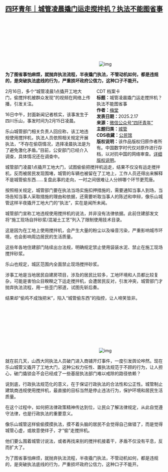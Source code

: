 <!--1739809995000-->
[四环青年｜城管凌晨撬门运走搅拌机？执法不能图省事](https://chinadigitaltimes.net/chinese/715926.html)
------

<p><img decoding="async" src="data:image/svg+xml,%3Csvg%20xmlns='http://www.w3.org/2000/svg'%20viewBox='0%200%200%200'%3E%3C/svg%3E" alt="img" data-lazy-src="https://chinadigitaltimes.net/chinese/files/2025/02/post-715926-67b3640123b4f.png"><noscript><img decoding="async" src="https://chinadigitaltimes.net/chinese/files/2025/02/post-715926-67b3640123b4f.png" alt="img"></noscript></p><p><strong>为了图省事怕麻烦，就抛弃执法流程，半夜撬门执法，不管动机如何，都是违规的，是突破执法底线的行为，严重损坏政府公信力，这种口子不能开。</strong></p><div style="width:42%;float:right;padding-left:20px;"><div class="su-spoiler su-spoiler-style-fancy su-spoiler-icon-chevron-circle" data-scroll-offset="0" data-anchor-in-url="no"><div class="su-spoiler-title" tabindex="0" role="button"><span class="su-spoiler-icon"></span>CDT 档案卡</div><div class="su-spoiler-content su-u-clearfix su-u-trim"><strong>标题：</strong>城管凌晨撬门运走搅拌机？执法不能图省事<br><strong>作者：</strong><a href="https://chinadigitaltimes.net/space/四环青年" target="_blank">梅堂</a><br><strong>发表日期：</strong>2025.2.17<br><strong>来源：</strong><a href="https://web.archive.org/web/https://mp.weixin.qq.com/s/q0PrYljpPM1Hgt-KL2v2gg" target="_blank">微信公众号“四环青年”</a><br><strong>主题归类：</strong><a href="https://chinadigitaltimes.net/space/城管" target="_blank">城管</a><br><strong>CDS收藏：</strong><a href="https://chinadigitaltimes.net/space/%E5%85%AC%E6%B0%91%E9%A6%86" target="_blank" rel="noopener">公民馆</a><br><strong>版权说明：</strong>该作品版权归原作者所有。中国数字时代仅对原作进行存档，以对抗中国的网络审查。<a href="https://chinadigitaltimes.net/chinese/copyright">详细版权说明</a>。</div></div></div><p>2月16日，多个“城管凌晨1点撬开工地大门，偷搅拌机被群众发现”的视频在网络上传播，引发关注。</p><p>16日中午，封面新闻记者核实，该事发生于四川乐山，事发时间为2月15日凌晨。</p><p>乐山城管部门相关负责人回应称，该工地违规使用搅拌机，执法人员依照相关规定开展执法，“不存在偷窃情况，选择凌晨执法是为了避免激化矛盾。”目前，公安部门已经介入调查，具体情况还在调查中。</p><p>城管部门凌晨1点撬开工地大门，试图偷偷把搅拌机运走，结果不仅没有运走搅拌机，反而被居民发现围堵，城管的车辆也被留在了工地上，工作人员还得出来解释不是城管偷东西……复盘此事的走向，一时之间很难让人分辨哪个环节更荒唐。</p><p>按照相关规定，城管部门要在执法当场实施扣押措施的，需要通知当事人到场，当场告知当事人采取措施的理由和依据，还需要听取当事人的陈述和申辩，像乐山城管这样半夜撬开工地大门的“执法”，实在是闻所未闻。</p><p>城管部门宣称工地违规使用搅拌机的说法，并非没有法律依据。此前住建部发文将“施工现场自拌砂浆/混凝土工艺”列入了限制使用技术目录。</p><p>这是因为在工地上使用搅拌机，会产生大量的粉尘以及噪音污染，严重影响城市环境，也会影响周边居民的生活质量。</p><p>这些年各地住建部门陆续出台法规，明确规定禁止使用袋装水泥、禁止在施工现场搅拌砂浆。</p><p>乐山也规定，城区范围内全面禁止现场搅拌砂浆。</p><p>涉事工地是当地居民自建房项目，涉及的居民比较多，工地环境和人员都比较复杂，可能是害怕众目睽睽之下运走搅拌机，会遭居民反对，引发冲突，城管部门才抛弃执法流程，用一些歪门邪道，试图先斩后奏。</p><p>结果却“偷鸡不成蚀把米”，陷入“城管偷东西”的指控，让人啼笑皆非。</p><p><img decoding="async" src="data:image/svg+xml,%3Csvg%20xmlns='http://www.w3.org/2000/svg'%20viewBox='0%200%200%200'%3E%3C/svg%3E" alt="img" data-lazy-src="https://chinadigitaltimes.net/chinese/files/2025/02/post-715926-67b364018b2ea.png"><noscript><img decoding="async" src="https://chinadigitaltimes.net/chinese/files/2025/02/post-715926-67b364018b2ea.png" alt="img"></noscript></p><p>就在前几天，山西大同执法人员破门进入商铺开灯事件，一度引发舆论哗然。现在乐山城管又撬开了工地大门，这种公权力任性、置执法规范于不顾的行为，让人担心，破门撬锁会不会已经成了一些基层执法部门难以戒除的路径依赖？</p><p>说到底，行政执法规范化的意义，在于保证行政执法的合法性和公正性。城管制止建筑商违规使用搅拌机，最直接的目标当然是停止违法行为，保护环境和居民生活质量。</p><p>在这个过程中，如何把法律政策精神传达到位，让民众了解法律规定，从此自觉遵守法律，也是行政执法的重要意义。</p><p>像乐山城管这样偷偷摸摸执法，摸不着头脑的居民不会觉得自己做错了，而是觉得城管心虚，或故意使绊子，才“偷”走搅拌机。</p><p>他们要么围着城管讨说法，或者再找来别的搅拌机接着干，矛盾不仅没有平息，反而扩大了。</p><p>为了图省事怕麻烦，就抛弃执法流程，半夜撬门执法，不管动机如何，都是违规的，是突破执法底线的行为，严重损坏政府公信力，这种口子不能开。</p><div class="addtoany_share_save_container addtoany_content addtoany_content_bottom"><div class="a2a_kit a2a_kit_size_32 addtoany_list" data-a2a-url="https://chinadigitaltimes.net/chinese/715926.html" data-a2a-title="四环青年｜城管凌晨撬门运走搅拌机？执法不能图省事"><a class="a2a_button_facebook" href="https://www.addtoany.com/add_to/facebook?linkurl=https%3A%2F%2Fchinadigitaltimes.net%2Fchinese%2F715926.html&amp;linkname=%E5%9B%9B%E7%8E%AF%E9%9D%92%E5%B9%B4%EF%BD%9C%E5%9F%8E%E7%AE%A1%E5%87%8C%E6%99%A8%E6%92%AC%E9%97%A8%E8%BF%90%E8%B5%B0%E6%90%85%E6%8B%8C%E6%9C%BA%EF%BC%9F%E6%89%A7%E6%B3%95%E4%B8%8D%E8%83%BD%E5%9B%BE%E7%9C%81%E4%BA%8B" title="Facebook" rel="nofollow noopener" target="_blank"></a><a class="a2a_button_twitter" href="https://www.addtoany.com/add_to/twitter?linkurl=https%3A%2F%2Fchinadigitaltimes.net%2Fchinese%2F715926.html&amp;linkname=%E5%9B%9B%E7%8E%AF%E9%9D%92%E5%B9%B4%EF%BD%9C%E5%9F%8E%E7%AE%A1%E5%87%8C%E6%99%A8%E6%92%AC%E9%97%A8%E8%BF%90%E8%B5%B0%E6%90%85%E6%8B%8C%E6%9C%BA%EF%BC%9F%E6%89%A7%E6%B3%95%E4%B8%8D%E8%83%BD%E5%9B%BE%E7%9C%81%E4%BA%8B" title="Twitter" rel="nofollow noopener" target="_blank"></a><a class="a2a_button_telegram" href="https://www.addtoany.com/add_to/telegram?linkurl=https%3A%2F%2Fchinadigitaltimes.net%2Fchinese%2F715926.html&amp;linkname=%E5%9B%9B%E7%8E%AF%E9%9D%92%E5%B9%B4%EF%BD%9C%E5%9F%8E%E7%AE%A1%E5%87%8C%E6%99%A8%E6%92%AC%E9%97%A8%E8%BF%90%E8%B5%B0%E6%90%85%E6%8B%8C%E6%9C%BA%EF%BC%9F%E6%89%A7%E6%B3%95%E4%B8%8D%E8%83%BD%E5%9B%BE%E7%9C%81%E4%BA%8B" title="Telegram" rel="nofollow noopener" target="_blank"></a><a class="a2a_button_reddit" href="https://www.addtoany.com/add_to/reddit?linkurl=https%3A%2F%2Fchinadigitaltimes.net%2Fchinese%2F715926.html&amp;linkname=%E5%9B%9B%E7%8E%AF%E9%9D%92%E5%B9%B4%EF%BD%9C%E5%9F%8E%E7%AE%A1%E5%87%8C%E6%99%A8%E6%92%AC%E9%97%A8%E8%BF%90%E8%B5%B0%E6%90%85%E6%8B%8C%E6%9C%BA%EF%BC%9F%E6%89%A7%E6%B3%95%E4%B8%8D%E8%83%BD%E5%9B%BE%E7%9C%81%E4%BA%8B" title="Reddit" rel="nofollow noopener" target="_blank"></a><a class="a2a_button_whatsapp" href="https://www.addtoany.com/add_to/whatsapp?linkurl=https%3A%2F%2Fchinadigitaltimes.net%2Fchinese%2F715926.html&amp;linkname=%E5%9B%9B%E7%8E%AF%E9%9D%92%E5%B9%B4%EF%BD%9C%E5%9F%8E%E7%AE%A1%E5%87%8C%E6%99%A8%E6%92%AC%E9%97%A8%E8%BF%90%E8%B5%B0%E6%90%85%E6%8B%8C%E6%9C%BA%EF%BC%9F%E6%89%A7%E6%B3%95%E4%B8%8D%E8%83%BD%E5%9B%BE%E7%9C%81%E4%BA%8B" title="WhatsApp" rel="nofollow noopener" target="_blank"></a><a class="a2a_button_email" href="https://www.addtoany.com/add_to/email?linkurl=https%3A%2F%2Fchinadigitaltimes.net%2Fchinese%2F715926.html&amp;linkname=%E5%9B%9B%E7%8E%AF%E9%9D%92%E5%B9%B4%EF%BD%9C%E5%9F%8E%E7%AE%A1%E5%87%8C%E6%99%A8%E6%92%AC%E9%97%A8%E8%BF%90%E8%B5%B0%E6%90%85%E6%8B%8C%E6%9C%BA%EF%BC%9F%E6%89%A7%E6%B3%95%E4%B8%8D%E8%83%BD%E5%9B%BE%E7%9C%81%E4%BA%8B" title="Email" rel="nofollow noopener" target="_blank"></a><a class="a2a_button_copy_link" href="https://www.addtoany.com/add_to/copy_link?linkurl=https%3A%2F%2Fchinadigitaltimes.net%2Fchinese%2F715926.html&amp;linkname=%E5%9B%9B%E7%8E%AF%E9%9D%92%E5%B9%B4%EF%BD%9C%E5%9F%8E%E7%AE%A1%E5%87%8C%E6%99%A8%E6%92%AC%E9%97%A8%E8%BF%90%E8%B5%B0%E6%90%85%E6%8B%8C%E6%9C%BA%EF%BC%9F%E6%89%A7%E6%B3%95%E4%B8%8D%E8%83%BD%E5%9B%BE%E7%9C%81%E4%BA%8B" title="Copy Link" rel="nofollow noopener" target="_blank"></a><a class="a2a_dd addtoany_share_save addtoany_share" href="https://www.addtoany.com/share"></a></div></div>
